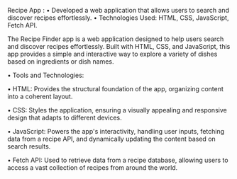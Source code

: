 Recipe App :
• Developed a web application that allows users to search and discover recipes effortlessly.
• Technologies Used: HTML, CSS, JavaScript, Fetch API.

The Recipe Finder app is a web application designed to help users search and discover recipes effortlessly. Built with HTML, CSS, and JavaScript, this app provides a simple and interactive way to
explore a variety of dishes based on ingredients or dish names.

• Tools and Technologies:

• HTML: Provides the structural foundation of the app, organizing content into a coherent layout.

• CSS: Styles the application, ensuring a visually appealing and responsive design that adapts to different devices.

• JavaScript: Powers the app's interactivity, handling user inputs, fetching data from a recipe API, and dynamically updating the content based on search results.

• Fetch API: Used to retrieve data from a recipe database, allowing users to access a vast collection of recipes from around the world.
